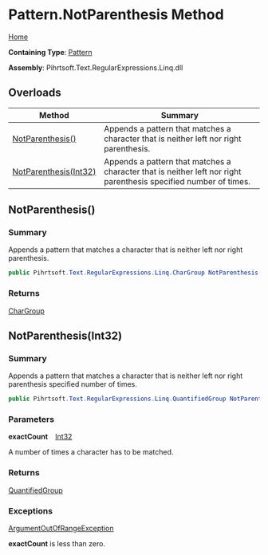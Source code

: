 # Pattern\.NotParenthesis Method

[Home](../../../../../../README.md)

**Containing Type**: [Pattern](../README.md)

**Assembly**: Pihrtsoft\.Text\.RegularExpressions\.Linq\.dll

## Overloads

| Method | Summary |
| ------ | ------- |
| [NotParenthesis()](#Pihrtsoft_Text_RegularExpressions_Linq_Pattern_NotParenthesis) | Appends a pattern that matches a character that is neither left nor right parenthesis\. |
| [NotParenthesis(Int32)](#Pihrtsoft_Text_RegularExpressions_Linq_Pattern_NotParenthesis_System_Int32_) | Appends a pattern that matches a character that is neither left nor right parenthesis specified number of times\. |

## NotParenthesis\(\) <a name="Pihrtsoft_Text_RegularExpressions_Linq_Pattern_NotParenthesis"></a>

### Summary

Appends a pattern that matches a character that is neither left nor right parenthesis\.

```csharp
public Pihrtsoft.Text.RegularExpressions.Linq.CharGroup NotParenthesis()
```

### Returns

[CharGroup](../../CharGroup/README.md)

## NotParenthesis\(Int32\) <a name="Pihrtsoft_Text_RegularExpressions_Linq_Pattern_NotParenthesis_System_Int32_"></a>

### Summary

Appends a pattern that matches a character that is neither left nor right parenthesis specified number of times\.

```csharp
public Pihrtsoft.Text.RegularExpressions.Linq.QuantifiedGroup NotParenthesis(int exactCount)
```

### Parameters

**exactCount** &ensp; [Int32](https://docs.microsoft.com/en-us/dotnet/api/system.int32)

A number of times a character has to be matched\.

### Returns

[QuantifiedGroup](../../QuantifiedGroup/README.md)

### Exceptions

[ArgumentOutOfRangeException](https://docs.microsoft.com/en-us/dotnet/api/system.argumentoutofrangeexception)

**exactCount** is less than zero\.

